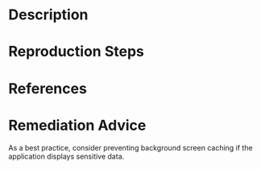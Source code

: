 # Description


# Reproduction Steps


# References


# Remediation Advice

As a best practice, consider preventing background screen caching if the application displays sensitive data.